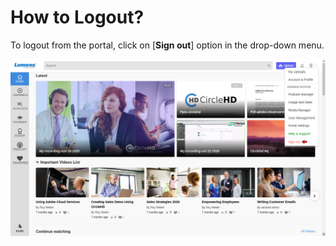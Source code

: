 # How to Logout?

To logout from the portal, click on \[**Sign out**\] option in the drop-down menu.

![](../.gitbook/assets/signout1.png)

